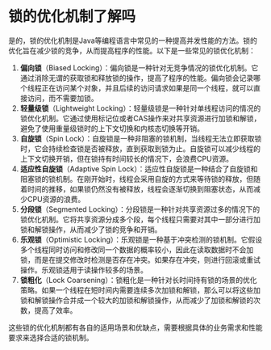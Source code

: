 # 锁的优化机制了解吗

是的，锁的优化机制是Java等编程语言中常见的一种提高并发性能的方法。锁的优化旨在减少锁的竞争，从而提高程序的性能。以下是一些常见的锁优化机制：

1. **偏向锁**（Biased Locking）：偏向锁是一种针对无竞争情况的锁优化机制。它通过消除无谓的获取锁和释放锁的操作，提高了程序的性能。偏向锁会记录哪个线程正在访问某个对象，并且后续的访问请求如果是同一个线程，就可以直接访问，而不需要加锁。
2. **轻量级锁**（Lightweight Locking）：轻量级锁是一种针对单线程访问的情况的锁优化机制。它通过使用标记位或者CAS操作来对共享资源进行加锁和解锁，避免了使用重量级锁时的上下文切换和内核态切换等开销。
3. **自旋锁**（Spin Lock）：自旋锁是一种非阻塞的锁机制，当线程无法立即获取锁时，它会持续检查锁是否被释放，直到获取到锁为止。自旋锁可以减少线程的上下文切换开销，但在锁持有时间较长的情况下，会浪费CPU资源。
4. **适应性自旋锁**（Adaptive Spin Lock）：适应性自旋锁是一种结合了自旋锁和阻塞锁的锁机制。在刚开始时，线程会采用自旋的方式来等待锁的释放，但随着时间的推移，如果锁仍然没有被释放，线程会逐渐切换到阻塞状态，从而减少CPU资源的浪费。
5. **分段锁**（Segmented Locking）：分段锁是一种针对共享资源过多的情况下的锁优化机制。它将共享资源分成多个段，每个线程只需要对其中一部分进行加锁和解锁操作，从而减少了锁的竞争和开销。
6. **乐观锁**（Optimistic Locking）：乐观锁是一种基于冲突检测的锁机制。它假设多个线程同时访问和修改同一个数据的概率较小，因此在读取数据时不会加锁，而是在提交修改时检测是否存在冲突。如果存在冲突，则进行回滚或重试操作。乐观锁适用于读操作较多的场景。
7. **锁粗化**（Lock Coarsening）：锁粗化是一种针对长时间持有锁的场景的优化策略。如果一个线程在短时间内需要连续多次加锁和解锁，那么可以将这些加锁和解锁操作合并成一个较大的加锁和解锁操作，从而减少了加锁和解锁的次数，提高了效率。

这些锁的优化机制都有各自的适用场景和优缺点，需要根据具体的业务需求和性能要求来选择合适的锁机制。


